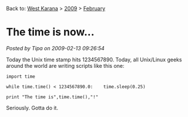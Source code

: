Back to: [West Karana](/posts/westkarana.md) > [2009](/posts/2009/westkarana.md) > [February](./westkarana.md)
# The time is now...

*Posted by Tipa on 2009-02-13 09:26:54*

Today the Unix time stamp hits 1234567890. Today, all Unix/Linux geeks around the world are writing scripts like this one:

`import time`

`while time.time() < 1234567890.0:
   time.sleep(0.25)`

`print "The time is",time.time(),"!"`

Seriously. Gotta do it.

